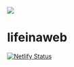 <img src="https://user-images.githubusercontent.com/7486270/75887356-f8428300-5e29-11ea-8844-8b69d5289ffa.jpg" />

# lifeinaweb

[![Netlify Status](https://api.netlify.com/api/v1/badges/ae62f00f-5bf8-4d39-a47a-550da5081059/deploy-status)](https://app.netlify.com/sites/lifeina/deploys)
